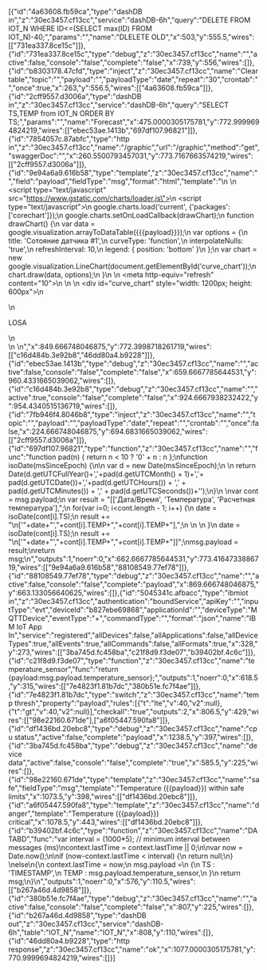 [{"id":"4a63608.fb59ca","type":"dashDB in","z":"30ec3457.cf13cc","service":"dashDB-6h","query":"DELETE FROM IOT_N WHERE ID<=(SELECT max(ID) FROM IOT_N)-40;","params":"","name":"DLELETE OLD","x":503,"y":555.5,"wires":[["731ea337.8ce15c"]]},{"id":"731ea337.8ce15c","type":"debug","z":"30ec3457.cf13cc","name":"","active":false,"console":"false","complete":"false","x":739,"y":556,"wires":[]},{"id":"b8303178.47cfd","type":"inject","z":"30ec3457.cf13cc","name":"Clear table","topic":"","payload":"","payloadType":"date","repeat":"30","crontab":"","once":true,"x":263,"y":556.5,"wires":[["4a63608.fb59ca"]]},{"id":"2cff9557.d3006a","type":"dashDB in","z":"30ec3457.cf13cc","service":"dashDB-6h","query":"SELECT TS,TEMP from IOT_N ORDER BY TS;","params":"","name":"Forecast","x":475.0000305175781,"y":772.9999694824219,"wires":[["ebec53ae.1413b","697df107.96821"]]},{"id":"7854057c.87abfc","type":"http in","z":"30ec3457.cf13cc","name":"/graphic","url":"/graphic","method":"get","swaggerDoc":"","x":260.5500793457031,"y":773.7167663574219,"wires":[["2cff9557.d3006a"]]},{"id":"9e94a6a9.616b58","type":"template","z":"30ec3457.cf13cc","name":"","field":"payload","fieldType":"msg","format":"html","template":"<html>\n  <head>\n    <script type=\"text/javascript\" src=\"https://www.gstatic.com/charts/loader.js\"></script>\n    <script type=\"text/javascript\">\n      google.charts.load('current', {'packages':['corechart']});\n      google.charts.setOnLoadCallback(drawChart);\n      function drawChart() {\n        var data = google.visualization.arrayToDataTable({{{payload}}});\n        var options = {\n          title: 'Сотояние датчика #1',\n          curveType: 'function',\n          interpolateNulls: 'true',\n          refreshInterval: 10,\n          legend: { position: 'bottom' }\n        };\n        var chart = new google.visualization.LineChart(document.getElementById('curve_chart'));\n        chart.draw(data, options);\n      }\n    </script>\n    <meta http-equiv=\"refresh\" content=\"10\">\n  </head>\n  <body>\n    <div id=\"curve_chart\" style=\"width: 1200px; height: 600px\"></div>\n    <div>\n    <p>LOSA</p>\n  </div>\n  </body>\n</html>","x":849.666748046875,"y":772.3998718261719,"wires":[["c16d484b.3e92b8","46dd80a4.b9228"]]},{"id":"ebec53ae.1413b","type":"debug","z":"30ec3457.cf13cc","name":"","active":false,"console":"false","complete":"false","x":659.6667785644531,"y":960.4331665039062,"wires":[]},{"id":"c16d484b.3e92b8","type":"debug","z":"30ec3457.cf13cc","name":"","active":true,"console":"false","complete":"false","x":924.6667938232422,"y":954.4340515136719,"wires":[]},{"id":"7fb946f4.8046b8","type":"inject","z":"30ec3457.cf13cc","name":"","topic":"","payload":"","payloadType":"date","repeat":"","crontab":"","once":false,"x":224.666748046875,"y":694.6831665039062,"wires":[["2cff9557.d3006a"]]},{"id":"697df107.96821","type":"function","z":"30ec3457.cf13cc","name":"","func":"function pad(n) { return n < 10 ? '0' + n : n };\nfunction isoDate(msSinceEpoch) {\n\n   var d = new Date(msSinceEpoch);\n   \n   return Date(d.getUTCFullYear()+','+pad(d.getUTCMonth() + 1)+','+ pad(d.getUTCDate())+','+pad(d.getUTCHours()) + ',' + pad(d.getUTCMinutes()) + ',' + pad(d.getUTCSeconds())+'');\n}\n    \nvar cont = msg.payload;\n    var result = \"[['Дата/Время', 'Температура', 'Расчетная температура'],\";\n    for(var i=0; i<cont.length - 1; i++) {\n        date = isoDate(cont[i].TS);\n        result += \"\\n['\"+date+\"',\"+cont[i].TEMP+\",\"+cont[i].TEMP+\"],\";\n        \n        \n    }\n    date = isoDate(cont[i].TS);\n    result += \"\\n['\"+date+\"',\"+cont[i].TEMP+\",\"+cont[i].TEMP+\"]]\";\nmsg.payload = result;\nreturn msg;\n","outputs":1,"noerr":0,"x":662.6667785644531,"y":773.4164733886719,"wires":[["9e94a6a9.616b58","88108549.77ef78"]]},{"id":"88108549.77ef78","type":"debug","z":"30ec3457.cf13cc","name":"","active":false,"console":"false","complete":"payload","x":869.666748046875,"y":663.133056640625,"wires":[]},{"id":"5045341c.afbacc","type":"ibmiot in","z":"30ec3457.cf13cc","authentication":"boundService","apiKey":"","inputType":"evt","deviceId":"b827ebe69868","applicationId":"","deviceType":"MQTTDevice","eventType":"+","commandType":"","format":"json","name":"IBM IoT App In","service":"registered","allDevices":false,"allApplications":false,"allDeviceTypes":true,"allEvents":true,"allCommands":false,"allFormats":true,"x":328,"y":273,"wires":[["3ba745d.fc458ba","c21f8d9.f3de07","b39402bf.4c6c"]]},{"id":"c21f8d9.f3de07","type":"function","z":"30ec3457.cf13cc","name":"temperature_sensor","func":"return {payload:msg.payload.temperature_sensor};","outputs":1,"noerr":0,"x":618.5,"y":315,"wires":[["7e4823f1.81b7dc","380b51e.fc7f4ae"]]},{"id":"7e4823f1.81b7dc","type":"switch","z":"30ec3457.cf13cc","name":"temp thresh","property":"payload","rules":[{"t":"lte","v":40,"v2":null},{"t":"gt","v":40,"v2":null}],"checkall":"true","outputs":2,"x":806.5,"y":429,"wires":[["98e22160.671de"],["a6f05447.590fa8"]]},{"id":"df1436bd.20ebc8","type":"debug","z":"30ec3457.cf13cc","name":"cpu status","active":false,"complete":"payload","x":1238.5,"y":397,"wires":[]},{"id":"3ba745d.fc458ba","type":"debug","z":"30ec3457.cf13cc","name":"device data","active":false,"console":"false","complete":"true","x":585.5,"y":225,"wires":[]},{"id":"98e22160.671de","type":"template","z":"30ec3457.cf13cc","name":"safe","fieldType":"msg","template":"Temperature ({{payload}}) within safe limits","x":1073.5,"y":398,"wires":[["df1436bd.20ebc8"]]},{"id":"a6f05447.590fa8","type":"template","z":"30ec3457.cf13cc","name":"danger","template":"Temperature ({{payload}}) critical","x":1078.5,"y":443,"wires":[["df1436bd.20ebc8"]]},{"id":"b39402bf.4c6c","type":"function","z":"30ec3457.cf13cc","name":"DATABD","func":"var interval = (1000*5); // minimum interval between messages (ms)\ncontext.lastTime = context.lastTime || 0;\n\nvar now = Date.now();\n\nif (now-context.lastTime < interval) {\n  return null;\n} \nelse\n{\n    context.lastTime = now;\n    msg.payload =\n    {\n        TS : 'TIMESTAMP',\n        TEMP : msg.payload.temperature_sensor,\n    }\n    return msg;\n}\n","outputs":1,"noerr":0,"x":576,"y":110.5,"wires":[["b267a46d.4d9858"]]},{"id":"380b51e.fc7f4ae","type":"debug","z":"30ec3457.cf13cc","name":"","active":false,"console":"false","complete":"false","x":807,"y":225,"wires":[]},{"id":"b267a46d.4d9858","type":"dashDB out","z":"30ec3457.cf13cc","service":"dashDB-6h","table":"IOT_N","name":"IOT_N","x":808,"y":110,"wires":[]},{"id":"46dd80a4.b9228","type":"http response","z":"30ec3457.cf13cc","name":"ok","x":1077.0000305175781,"y":770.9999694824219,"wires":[]}]
